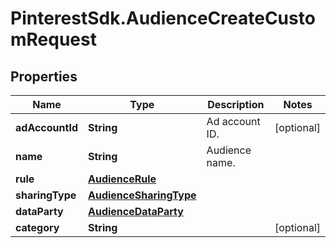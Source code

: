 # PinterestSdk.AudienceCreateCustomRequest

## Properties

Name | Type | Description | Notes
------------ | ------------- | ------------- | -------------
**adAccountId** | **String** | Ad account ID. | [optional] 
**name** | **String** | Audience name. | 
**rule** | [**AudienceRule**](AudienceRule.md) |  | 
**sharingType** | [**AudienceSharingType**](AudienceSharingType.md) |  | 
**dataParty** | [**AudienceDataParty**](AudienceDataParty.md) |  | 
**category** | **String** |  | [optional] 


